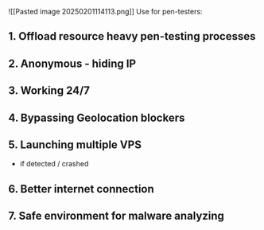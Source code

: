 ![[Pasted image 20250201114113.png]]
Use for pen-testers:
## 1. Offload resource heavy pen-testing processes
## 2. Anonymous - hiding IP 
## 3. Working 24/7
## 4. Bypassing Geolocation blockers
## 5. Launching multiple VPS
- if detected / crashed 
## 6. Better internet connection
## 7. Safe environment for malware analyzing 


